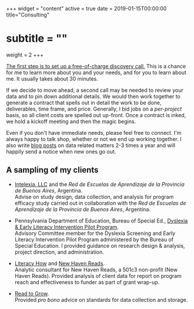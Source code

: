 +++
widget = "content"
active = true
date = 2019-01-15T00:00:00
title="Consulting"
# subtitle = ""
weight = 2
+++

[The first step is to set up a free-of-charge discovery call.](/contact) This is a chance for me to learn more about you and your needs, and for you to learn about me. It usually takes about 30 minutes.

If we decide to move ahead, a second call may be needed to review your data and to pin down additional details. We would then work together to generate a contract that spells out in detail the work to be done, deliverables, time frame, and price. Generally, I bid jobs on a *per-project* basis, so all client costs are spelled out up-front. Once a contract is inked, we hold a kickoff meeting and then the magic begins.

Even if you don't have immediate needs, please feel free to connect. I'm always happy to talk shop, whether or not we end up working together. I also write [blog posts](/posts) on data related matters 2-3 times a year and will happily send a notice when new ones go out.

## A sampling of my clients 

+ [Intelexia, LLC](https://www.intelexia.com) and the *Red de Escuelas
  de Aprendizaje de la Provincia de Buenos Aires*, Argentina.
  <br>Advise on study design, data collection, and analysis for program
  efficacy study carried out in collaboration with the *Red de Escuelas de
  Aprendizaje de la Provincia de Buenos Aires*, Argentina.

+ Pennsylvania Department of Education, Bureau of Special Ed.,
  [Dyslexia & Early Literacy Intervention Pilot Program](https://www.education.pa.gov/DataAndReporting/Pages/Dyslexia-Screening-and-Early-Literacy-Intervention-Pilot-Program.aspx).
  <br>Advisory Committee member for the Dyslexia Screening and Early
  Literacy Intervention Pilot Program administered by the Bureau of
  Special Education. I provided guidance on research design &
  analysis, project direction, and administration.

+ [Literacy How](https://www.literacyhow.org) and
  [New Haven Reads](https://www.NewHavenReads.org).
  <br>Analytic consultant for New Haven Reads, a 501c3 non-profit (New
  Haven Reads). Provided analysis of client data for report on
  program reach and effectiveness to funder as part of grant wrap-up.

+ [Read to Grow](https://www.readtogrow.org).
  <br>Provided *pro bono* advice on standards for data collection and
  storage.
